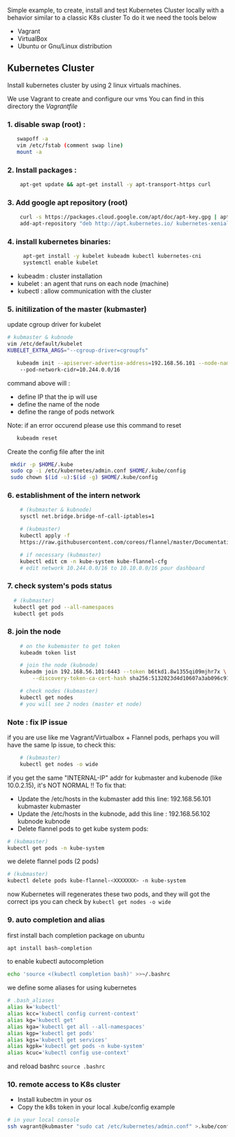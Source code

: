 
Simple example, to create, install and test Kubernetes Cluster locally with a behavior similar to a classic K8s cluster
To do it we need the tools below
 - Vagrant
 - VirtualBox
 - Ubuntu or Gnu/Linux distribution


## Kubernetes Cluster
 Install kubernetes cluster by using 2 linux virtuals machines.

 We use Vagrant to create and configure our vms
 You can find in this directory the *Vagrantfile*

 ### 1. disable swap (root) :
 ```sh   
    swapoff -a
    vim /etc/fstab (comment swap line)
    mount -a
```

### 2. Install packages :
```sh
    apt-get update && apt-get install -y apt-transport-https curl
```

### 3. Add google apt repository (root)
```sh    
    curl -s https://packages.cloud.google.com/apt/doc/apt-key.gpg | apt-key add -
    add-apt-repository "deb http://apt.kubernetes.io/ kubernetes-xenial main"
```

### 4. install kubernetes binaries:
```sh    
     apt-get install -y kubelet kubeadm kubectl kubernetes-cni
     systemctl enable kubelet
```
- kubeadm : cluster installation
- kubelet : an agent that runs on each node (machine)
- kubectl : allow communication with the cluster

### 5. initilization of the master (kubmaster)
update cgroup driver for kubelet
```sh
# kubmaster & kubnode
vim /etc/default/kubelet
KUBELET_EXTRA_ARGS="--cgroup-driver=cgroupfs"
```

```sh
   kubeadm init --apiserver-advertise-address=192.168.56.101 --node-name $HOSTNAME 
    --pod-network-cidr=10.244.0.0/16
```
command above will : 
- define IP that the ip will use
- define the name of the node
- define the range of pods network

Note: if an error occurend please use this command to reset 
```sh
   kubeadm reset
```
Create the config file after the init 

```sh
 mkdir -p $HOME/.kube
 sudo cp -i /etc/kubernetes/admin.conf $HOME/.kube/config
 sudo chown $(id -u):$(id -g) $HOME/.kube/config
```
### 6. establishment of the intern network 
```sh
    # (kubmaster & kubnode)
    sysctl net.bridge.bridge-nf-call-iptables=1 

    # (kubmaster)
    kubectl apply -f 
    https://raw.githubusercontent.com/coreos/flannel/master/Documentation/kube-flannel.yml

    # if necessary (kubmaster)
    kubectl edit cm -n kube-system kube-flannel-cfg
    # edit network 10.244.0.0/16 to 10.10.0.0/16 pour dashboard
```

### 7. check system's pods status 
```sh
  # (kubmaster)
  kubectl get pod --all-namespaces
  kubectl get pods
```
### 8. join the node
```sh
    # on the kubemaster to get token
    kubeadm token list

    # join the node (kubnode)
    kubeadm join 192.168.56.101:6443 --token b6tkd1.8w1355qi09mjhr7x \
        --discovery-token-ca-cert-hash sha256:5132023d4d10607a3ab096c91cb12e1d00f5b9f93310f7b82d385c4325840fe4 

    # check nodes (kubmaster)
    kubectl get nodes
    # you will see 2 nodes (master et node)
```
### Note : fix IP issue
 if you are use like me Vagrant/Virtualbox + Flannel pods, perhaps you will have the same Ip
 issue, to check this:
```sh
    # (kubmaster) 
    kubectl get nodes -o wide
```
if you get the same "INTERNAL-IP" addr for kubmaster and kubenode (like 10.0.2.15),
 it's NOT NORMAL !!
To fix that: 
 - Update the /etc/hosts in the kubmaster add this line: 192.168.56.101  kubmaster kubmaster
 - Update the /etc/hosts in the kubnode, add this line : 192.168.56.102  kubnode kubnode
 - Delete flannel pods
 to get kube system pods:
```sh
# (kubmaster) 
kubectl get pods -n kube-system
```
we delete flannel pods (2 pods)
```sh
# (kubmaster) 
kubectl delete pods kube-flannel-<XXXXXXX> -n kube-system
```
now Kubernetes will regenerates these two pods, and they will got the correct ips
you can check by  ```kubectl get nodes -o wide```

### 9. auto completion and alias
first install bach completion package on ubuntu
```sh
apt install bash-completion
```
to enable kubectl autocompletion

```sh
echo 'source <(kubectl completion bash)' >>~/.bashrc
```
we define some aliases for using kubernetes 

```sh
# .bash_aliases
alias k='kubectl'
alias kcc='kubectl config current-context'
alias kg='kubectl get'
alias kga='kubectl get all --all-namespaces'
alias kgp='kubectl get pods'
alias kgs='kubectl get services'
alias kgpk='kubectl get pods -n kube-system'
alias kcuc='kubectl config use-context'
```
and reload bashrc ``` source .bashrc ```

### 10. remote access to K8s cluster
- Install kubectm in your os 
- Copy the k8s token in your local .kube/config
example
```sh
# in your local console
ssh vagrant@kubmaster "sudo cat /etc/kubernetes/admin.conf" >.kube/config
```